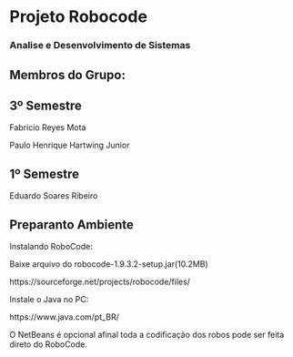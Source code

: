 <h1> Projeto Robocode </h1> 

<h3> Analise e Desenvolvimento de Sistemas </h3>

<h2> Membros do Grupo: </h2>

<p><h2> 3º Semestre </h2></p>
<p> Fabricio Reyes Mota </p>
<p> Paulo Henrique Hartwing Junior</p>

<p><h2> 1º Semestre </h2></p>
<p> Eduardo Soares Ribeiro </p>

<p><h2> Preparanto Ambiente </h2></p>
<p> Instalando RoboCode: </p>
<p> Baixe arquivo do robocode-1.9.3.2-setup.jar(10.2MB) </p>
<p> https://sourceforge.net/projects/robocode/files/ </p>

<p> Instale o Java no PC: </p>
<p> https://www.java.com/pt_BR/ </p>

<p> O NetBeans é opcional afinal toda a codificação dos robos pode ser feita direto do RoboCode. </p>
